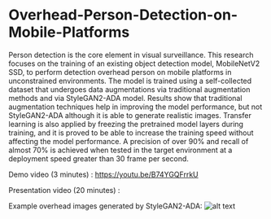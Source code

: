# Overhead-Person-Detection-on-Mobile-Platforms

Person detection is the core element in visual surveillance. This research focuses on the training of an existing object detection model, MobileNetV2 SSD, to perform detection overhead person on mobile platforms in unconstrained environments. The model is trained using a self-collected dataset that undergoes data augmentations via traditional augmentation methods and via StyleGAN2-ADA model. Results show that traditional augmentation techniques help in improving the model performance, but not StyleGAN2-ADA although it is able to generate realistic images. Transfer learning is also applied by freezing the pretrained model layers during training, and it is proved to be able to increase the training speed without affecting the model performance. A precision of over 90% and recall of almost 70% is achieved when tested in the target environment at a deployment speed greater than 30 frame per second.

Demo video (3 minutes) : https://youtu.be/B74YGQFrrkU

Presentation video (20 minutes) :

Example overhead images generated by StyleGAN2-ADA:
![alt text](EDE_stylegan.png?raw=true)
